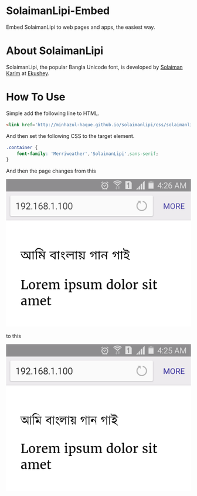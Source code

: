 # SolaimanLipi-Embed

Embed SolaimanLipi to web pages and apps, the easiest way.

# About SolaimanLipi

SolaimanLipi, the popular Bangla Unicode font, is developed by [Solaiman Karim](mailto:solaiman@ekushey.org) at [Ekushey](http://www.ekushey.org/index.php/page/solaimanlipi).

# How To Use

Simple add the following line to HTML.

```html
<link href='http://minhazul-haque.github.io/solaimanlipi/css/solaimanlipi.css' rel='stylesheet' type='text/css'>
```

And then set the following CSS to the target element.

```css
.container {
    font-family: 'Merriweather','SolaimanLipi',sans-serif;
}
```

And then the page changes from this

![Without SolaimanLipi.css](Without-SolaimanLipi.css.png)

to this

![With SolaimanLipi.css](With-SolaimanLipi.css.png)
